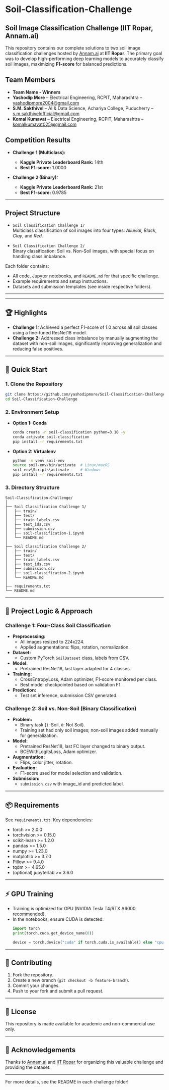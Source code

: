 # Soil-Classification-Challenge

##  Soil Image Classification Challenge (IIT Ropar, Annam.ai)

This repository contains our complete solutions to two soil image classification challenges hosted by [Annam.ai](https://annam.ai) at **IIT Ropar**. The primary goal was to develop high-performing deep learning models to accurately classify soil images, maximizing **F1-score** for balanced predictions.

##  Team Members
- **Team Name - Winners**
- **Yashodip More** – Electrical Engineering, RCPIT, Maharashtra – yashodipmore2004@gmail.com  
- **S.M. Sakthivel** – AI & Data Science, Achariya College, Puducherry – s.m.sakthivelofficial@gmail.com  
- **Komal Kumavat** – Electrical Engineering, RCPIT, Maharashtra – komalkumavat025@gmail.com

##  Competition Results

- **Challenge 1 (Multiclass):**  
  - **Kaggle Private Leaderboard Rank:** 14th  
  - **Best F1-score:** 1.0000

- **Challenge 2 (Binary):**  
  - **Kaggle Private Leaderboard Rank:** 21st
  - **Best F1-score:** 0.9785

---

##  Project Structure

- `Soil Classification Challenge 1/`  
  Multiclass classification of soil images into four types: *Alluvial*, *Black*, *Clay*, and *Red*.

- `Soil Classification Challenge 2/`  
  Binary classification: Soil vs. Non-Soil images, with special focus on handling class imbalance.

Each folder contains:
- All code, Jupyter notebooks, and `README.md` for that specific challenge.
- Example requirements and setup instructions.
- Datasets and submission templates (see inside respective folders).

---


---

## 🏆 Highlights

- **Challenge 1:** Achieved a perfect F1-score of 1.0 across all soil classes using a fine-tuned ResNet18 model.
- **Challenge 2:** Addressed class imbalance by manually augmenting the dataset with non-soil images, significantly improving generalization and reducing false positives.

---

## 🚀 Quick Start

### 1. Clone the Repository

```bash
git clone https://github.com/yashodipmore/Soil-Classification-Challenge.git
cd Soil-Classification-Challenge
```

### 2. Environment Setup

- **Option 1: Conda**

  ```bash
  conda create -n soil-classification python=3.10 -y
  conda activate soil-classification
  pip install -r requirements.txt
  ```

- **Option 2: Virtualenv**

  ```bash
  python -m venv soil-env
  source soil-env/bin/activate  # Linux/macOS
  soil-env\Scripts\activate     # Windows
  pip install -r requirements.txt
  ```

### 3. Directory Structure

```
Soil-Classification-Challenge/
│
├── Soil Classification Challenge 1/
│   ├── train/
│   ├── test/
│   ├── train_labels.csv
│   ├── test_ids.csv
│   ├── submission.csv
│   ├── soil-classification-1.ipynb
│   └── README.md
│
├── Soil Classification Challenge 2/
│   ├── train/
│   ├── test/
│   ├── train_labels.csv
│   ├── test_ids.csv
│   ├── submission.csv
│   ├── soil-classification-2.ipynb
│   └── README.md
│
├── requirements.txt
└── README.md
```

---

## 🧠 Project Logic & Approach

### Challenge 1: Four-Class Soil Classification

- **Preprocessing:**  
  - All images resized to 224x224.  
  - Applied augmentations: flips, rotation, normalization.
- **Dataset:**  
  - Custom PyTorch `SoilDataset` class, labels from CSV.
- **Model:**  
  - Pretrained ResNet18, last layer adapted for 4 classes.
- **Training:**  
  - CrossEntropyLoss, Adam optimizer, F1-score monitored per class.
  - Best model checkpointed based on validation F1.
- **Prediction:**  
  - Test set inference, submission CSV generated.

### Challenge 2: Soil vs. Non-Soil (Binary Classification)

- **Problem:**  
  - Binary task (`1`: Soil, `0`: Not Soil).  
  - Training set had only soil images; non-soil images added manually for generalization.
- **Model:**  
  - Pretrained ResNet18, last FC layer changed to binary output.
  - BCEWithLogitsLoss, Adam optimizer.
- **Augmentation:**  
  - Flips, color jitter, rotation.
- **Evaluation:**  
  - F1-score used for model selection and validation.
- **Submission:**  
  - `submission.csv` with image_id and predicted label.

---

## 📦 Requirements

See `requirements.txt`. Key dependencies:
- torch >= 2.0.0
- torchvision >= 0.15.0
- scikit-learn >= 1.2.0
- pandas >= 1.5.0
- numpy >= 1.23.0
- matplotlib >= 3.7.0
- Pillow >= 9.4.0
- tqdm >= 4.65.0
- (optional) jupyterlab >= 3.6.0

---

## ⚡ GPU Training

- Training is optimized for GPU (NVIDIA Tesla T4/RTX A6000 recommended).
- In the notebooks, ensure CUDA is detected:
  ```python
  import torch
  print(torch.cuda.get_device_name(0))
  ```
  ```python
  device = torch.device("cuda" if torch.cuda.is_available() else "cpu")
  ```

---

## 🤝 Contributing

1. Fork the repository.
2. Create a new branch (`git checkout -b feature-branch`).
3. Commit your changes.
4. Push to your fork and submit a pull request.

---

## 📝 License

This repository is made available for academic and non-commercial use only.

---

## 🙏 Acknowledgements

Thanks to [Annam.ai](https://annam.ai/) and [IIT Ropar](https://www.iitrpr.ac.in/) for organizing this valuable challenge and providing the dataset.

---

For more details, see the README in each challenge folder!
